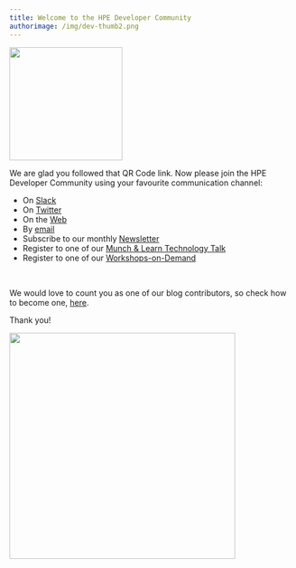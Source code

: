 ```yaml
---
title: Welcome to the HPE Developer Community
authorimage: /img/dev-thumb2.png
---
```

<img src="https://hpe-developer-portal.s3.amazonaws.com/uploads/media/2020/1/hpedevprogram-qrcode-1584535759606.png" width="200">

We are glad you followed that QR Code link. Now please join the HPE Developer Community using your favourite communication channel:
<br />

* On [Slack](https://slack.hpedev.io)
* On [Twitter](https://twitter.com/HPE_DevCom)
* On the [Web](https://developer.hpe.com)
* By [email](mailto:hpedev@hpe.com) 
* Subscribe to our monthly [Newsletter](https://developer.hpe.com/newsletter-signup)
* Register to one of our [Munch & Learn Technology Talk](https://developer.hpe.com/campaign/munch-and-learn/)
* Register to one of our [Workshops-on-Demand](https://hackshack.hpedev.io/workshops)

<br />

We would love to count you as one of our blog contributors, so check how to become one, [here](https://developer.hpe.com/contribute).

Thank you!

<img src="https://hpe-developer-portal.s3.amazonaws.com/uploads/media/2019/5/rsz_1rsz_stack-waving-1557501164196.png" width="400">